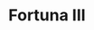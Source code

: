 ---
title: "Fortuna III"
url: /gobernador-agronomo-valentin-virasoro/fortuna-iii/
shop: supermercado
---